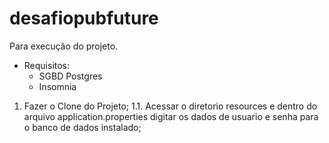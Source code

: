 # desafiopubfuture

Para execução do projeto.
- Requisitos:
  * SGBD Postgres
  * Insomnia 

1. Fazer o Clone do Projeto;
  1.1.  Acessar o diretorio resources e dentro do arquivo application.properties digitar os dados de usuario e senha para o banco de dados instalado;
 

